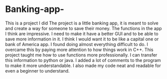 # Banking-app-
This is a project I did 
The project is a little banking app, it is meant to solve and create a way for someone to save their money. 
The functions in the app I think are impressive.
I need to make it have a better GUI and to be able to save more information in it. I think I would want it to be like a capital one or bank of America app. 
I found doing almost everything difficult to do. I overcame this by paying more attention to how things work in C++. 
This project taught me how to use functions more professionally. I can transfer this information to python or java.
I added a lot of comments to the program to make it more understandable. I also made my code neat and readable for even a beginner to understand. 
